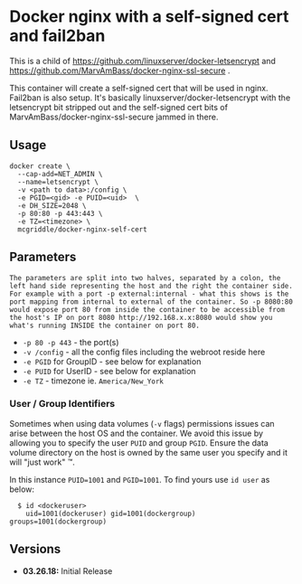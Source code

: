 # Docker nginx with a self-signed cert and fail2ban

This is a child of https://github.com/linuxserver/docker-letsencrypt and https://github.com/MarvAmBass/docker-nginx-ssl-secure .

This container will create a self-signed cert that will be used in nginx. Fail2ban is also setup. It's basically linuxserver/docker-letsencrypt with the letsencrypt bit stripped out and the self-signed cert bits of MarvAmBass/docker-nginx-ssl-secure jammed in there.


## Usage

```
docker create \
  --cap-add=NET_ADMIN \
  --name=letsencrypt \
  -v <path to data>:/config \
  -e PGID=<gid> -e PUID=<uid>  \
  -e DH_SIZE=2048 \
  -p 80:80 -p 443:443 \
  -e TZ=<timezone> \
  mcgriddle/docker-nginx-self-cert
```

## Parameters

`The parameters are split into two halves, separated by a colon, the left hand side representing the host and the right the container side. 
For example with a port -p external:internal - what this shows is the port mapping from internal to external of the container.
So -p 8080:80 would expose port 80 from inside the container to be accessible from the host's IP on port 8080
http://192.168.x.x:8080 would show you what's running INSIDE the container on port 80.`


* `-p 80 -p 443` - the port(s)
* `-v /config` - all the config files including the webroot reside here
* `-e PGID` for GroupID - see below for explanation
* `-e PUID` for UserID - see below for explanation
* `-e TZ` - timezone ie. `America/New_York`  
  

### User / Group Identifiers

Sometimes when using data volumes (`-v` flags) permissions issues can arise between the host OS and the container. We avoid this issue by allowing you to specify the user `PUID` and group `PGID`. Ensure the data volume directory on the host is owned by the same user you specify and it will "just work" ™.

In this instance `PUID=1001` and `PGID=1001`. To find yours use `id user` as below:

```
  $ id <dockeruser>
    uid=1001(dockeruser) gid=1001(dockergroup) groups=1001(dockergroup)
```


## Versions

+ **03.26.18:** Initial Release
